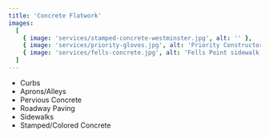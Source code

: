 ```yaml
---
title: 'Concrete Flatwork'
images:
  [
    { image: 'services/stamped-concrete-westminster.jpg', alt: '' },
    { image: 'services/priority-gloves.jpg', alt: 'Priority Constructor worker' },
    { image: 'services/fells-concrete.jpg', alt: 'Fells Point sidewalk' },
  ]
---
```


- Curbs
- Aprons/Alleys
- Pervious Concrete
- Roadway Paving
- Sidewalks
- Stamped/Colored Concrete
